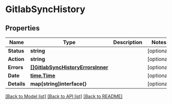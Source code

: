 # GitlabSyncHistory

## Properties

Name | Type | Description | Notes
------------ | ------------- | ------------- | -------------
**Status** | **string** |  | [optional] 
**Action** | **string** |  | [optional] 
**Errors** | [**[]GitlabSyncHistoryErrorsInner**](GitlabSyncHistoryErrorsInner.md) |  | [optional] 
**Date** | [**time.Time**](time.Time.md) |  | [optional] 
**Details** | **map[string]interface{}** |  | [optional] 

[[Back to Model list]](../README.md#documentation-for-models) [[Back to API list]](../README.md#documentation-for-api-endpoints) [[Back to README]](../README.md)


